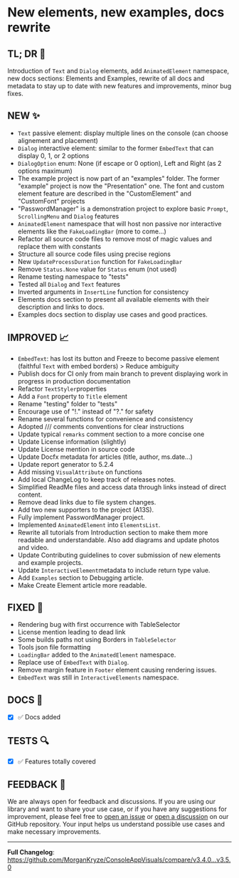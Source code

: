 # New elements, new examples, docs rewrite

## TL; DR 🎯

Introduction of `Text` and `Dialog` elements, add `AnimatedElement` namespace, new docs sections: Elements and Examples, rewrite of all docs and metadata to stay up to date with new features and improvements, minor bug fixes.

## NEW ✨

- `Text` passive element: display multiple lines on the console (can choose alignement and placement)
- `Dialog` interactive element: similar to the former `EmbedText` that can display 0, 1, or 2 options
- `DialogOption` enum: None (if escape or 0 option), Left and Right (as 2 options maximum)
- The example project is now part of an "examples" folder. The former "example" project is now the "Presentation" one. The font and custom element feature are described in the "CustomElement" and "CustomFont" projects
- "PasswordManager" is a demonstration project to explore basic `Prompt`, `ScrollingMenu` and `Dialog` features
- `AnimatedElement` namespace that will host non passive nor interactive elements like the `FakeLoadingBar` (more to come...)
- Refactor all source code files to remove most of magic values and replace them with constants
- Structure all source code files using precise regions
- New `UpdateProcessDuration` function for `FakeLoadingBar`
- Remove `Status.None` value for `Status` enum (not used)
- Rename testing namespace to "tests"
- Tested all `Dialog` and `Text` features
- Inverted arguments in `InsertLine` function for consistency
- Elements docs section to present all available elements with their description and links to docs.
- Examples docs section to display use cases and good practices.

## IMPROVED 📈

- `EmbedText`: has lost its button and Freeze to become passive element (faithful `Text` with embed borders) > Reduce ambiguity
- Publish docs for CI only from main branch to prevent displaying work in progress in production documentation
- Refactor `TextStyler`properties
- Add a `Font` property to `Title` element
- Rename "testing" folder to "tests"
- Encourage use of "!." instead of "?." for safety
- Rename several functions for convenience and consistency
- Adopted /// comments conventions for clear instructions
- Update typical `remarks` comment section to a more concise one
- Update License information (slightly)
- Update License mention in source code
- Update Docfx metadata for articles (title, author, ms.date...)
- Update report generator to 5.2.4
- Add missing `VisualAttribute` on functions
- Add local ChangeLog to keep track of releases notes.
- Simplified ReadMe files and access data through links instead of direct content.
- Remove dead links due to file system changes.
- Add two new supporters to the project (A13S).
- Fully implement PasswordManager project.
- Implemented `AnimatedElement` into `ElementsList`.
- Rewrite all tutorials from Introduction section to make them more readable and understandable. Also add diagrams and update photos and video.
- Update Contributing guidelines to cover submission of new elements and example projects.
- Update `InteractiveElement`metadata to include return type value.
- Add `Examples` section to Debugging article.
- Make Create Element article more readable.

## FIXED 🐛

- Rendering bug with first occurrence with TableSelector
- License mention leading to dead link
- Some builds paths not using Borders in `TableSelector`
- Tools json file formatting
- `LoadingBar` added to the `AnimatedElement` namespace.
- Replace use of `EmbedText` with `Dialog`.
- Remove margin feature in `Footer` element causing rendering issues.
- `EmbedText` was still in `InteractiveElements` namespace.

## DOCS 📜

- [x] ✅ Docs added

## TESTS 🔍

- [x] ✅ Features totally covered

## FEEDBACK 📃

We are always open for feedback and discussions. If you are using our library and want to share your use case, or if you have any suggestions for improvement, please feel free to [open an issue](https://github.com/MorganKryze/ConsoleAppVisuals/issues) or [open a discussion](https://github.com/MorganKryze/ConsoleAppVisuals/discussions) on our GitHub repository. Your input helps us understand possible use cases and make necessary improvements.

---

**Full Changelog**: <https://github.com/MorganKryze/ConsoleAppVisuals/compare/v3.4.0...v3.5.0>
